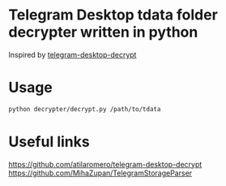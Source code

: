 # Telegram Desktop tdata folder decrypter written in python
Inspired by [telegram-desktop-decrypt](https://github.com/atilaromero/telegram-desktop-decrypt)

# Usage
```bash
python decrypter/decrypt.py /path/to/tdata
```

# Useful links
https://github.com/atilaromero/telegram-desktop-decrypt
https://github.com/MihaZupan/TelegramStorageParser
